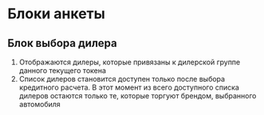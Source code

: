 # Блоки анкеты

## Блок выбора дилера
1. Отображаются дилеры, которые привязаны к дилерской группе данного текущего токена
1. Список дилеров становится доступен только после выбора кредитного расчета. В этот момент из всего доступного списка дилеров остаются только те, которые торгуют брендом, выбранного автомобиля

